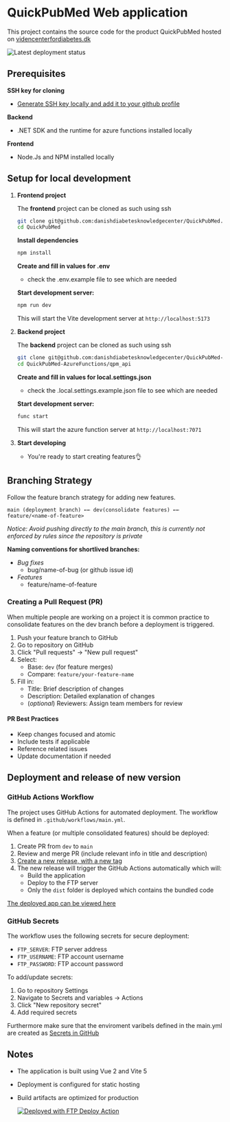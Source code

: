# QuickPubMed Web application

This project contains the source code for the product QuickPubMed hosted on 
[videncenterfordiabetes.dk](https://videncenterfordiabetes.dk/)

![Latest deployment status](https://github.com/danishdiabetesknowledgecenter/QuickPubMed/actions/workflows/main.yml/badge.svg)

## Prerequisites

**SSH key for cloning**
   - [Generate SSH key locally and add it to your github profile](https://docs.github.com/en/authentication/connecting-to-github-with-ssh/adding-a-new-ssh-key-to-your-github-account)

**Backend**
- .NET SDK and the runtime for azure functions installed locally 

**Frontend**
- Node.Js and NPM installed locally


## Setup for local development

1. **Frontend project**
   
   The **frontend** project can be cloned as such using ssh 
   
   ```bash
   git clone git@github.com:danishdiabetesknowledgecenter/QuickPubMed.git
   cd QuickPubMed
   ```

   **Install dependencies**
    ```bash
   npm install
   ```

   **Create and fill in values for .env**
   - check the .env.example file to see which are needed

   **Start development server:**
   ```bash
   npm run dev
   ```
   This will start the Vite development server at `http://localhost:5173`

2. **Backend project**
   
   The **backend** project can be cloned as such using ssh 
   
   ```bash
   git clone git@github.com:danishdiabetesknowledgecenter/QuickPubMed-AzureFunctions.git
   cd QuickPubMed-AzureFunctions/qpm_api
   ```

   **Create and fill in values for local.settings.json**
   - check the .local.settings.example.json file to see which are needed

   **Start development server:**
   ```bash
   func start
   ```
   This will start the azure function server at `http://localhost:7071`

3. **Start developing**
   - You're ready to start creating features👌
  
## Branching Strategy

Follow the feature branch strategy for adding new features.
```
main (deployment branch) ←← dev(consolidate features) ←← feature/<name-of-feature>
```
*Notice: Avoid pushing directly to the main branch, this is currently not enforced by rules since the repository is private*


**Naming conventions for shortlived branches:** 

- *Bug fixes*
  - bug/name-of-bug (or github issue id)
- *Features*
  - feature/name-of-feature


### Creating a Pull Request (PR)
When multiple people are working on a project it is common practice to consolidate features on the dev branch before a deployment is triggered.

1. Push your feature branch to GitHub
2. Go to repository on GitHub
3. Click "Pull requests" → "New pull request"
4. Select:
   - Base: `dev` (for feature merges)
   - Compare: `feature/your-feature-name`
5. Fill in:
   - Title: Brief description of changes
   - Description: Detailed explanation of changes
   - (*optional*) Reviewers: Assign team members for review
   

#### PR Best Practices
- Keep changes focused and atomic
- Include tests if applicable
- Reference related issues
- Update documentation if needed


## Deployment and release of new version

### GitHub Actions Workflow
The project uses GitHub Actions for automated deployment. The workflow is defined in `.github/workflows/main.yml`.

When a feature (or multiple consolidated features) should be deployed:

1. Create PR from `dev` to `main`
2. Review and merge PR (include relevant info in title and description)
3. [Create a new release, with a new tag](https://github.com/danishdiabetesknowledgecenter/QuickPubMed/releases)
4. The new release will trigger the GitHub Actions automatically which will:
   - Build the application
   - Deploy to the FTP server
   - Only the `dist` folder is deployed which contains the bundled code 

[The deployed app can be viewed here](https://qpm.videncenterfordiabetes.dk/dev/latest/)

### GitHub Secrets
The workflow uses the following secrets for secure deployment:
- `FTP_SERVER`: FTP server address
- `FTP_USERNAME`: FTP account username
- `FTP_PASSWORD`: FTP account password

To add/update secrets:
1. Go to repository Settings
2. Navigate to Secrets and variables → Actions
3. Click "New repository secret"
4. Add required secrets

Furthermore make sure that the enviroment varibels defined in the main.yml are created as [Secrets in GitHub](https://github.com/danishdiabetesknowledgecenter/QuickPubMed/settings/secrets/actions)

## Notes
- The application is built using Vue 2 and Vite 5
- Deployment is configured for static hosting
- Build artifacts are optimized for production

  [<img alt="Deployed with FTP Deploy Action" src="https://img.shields.io/badge/Deployed With-FTP DEPLOY ACTION-%3CCOLOR%3E?style=for-the-badge&color=0077b6">](https://github.com/SamKirkland/FTP-Deploy-Action)
